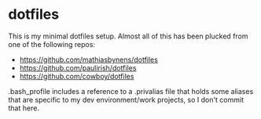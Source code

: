 dotfiles
========

This is my minimal dotfiles setup. Almost all of this has been plucked from one of the following repos:
- https://github.com/mathiasbynens/dotfiles
- https://github.com/paulirish/dotfiles
- https://github.com/cowboy/dotfiles

.bash_profile includes a reference to a .privalias file that holds some aliases that are specific to my dev environment/work projects, so I don't commit that here.